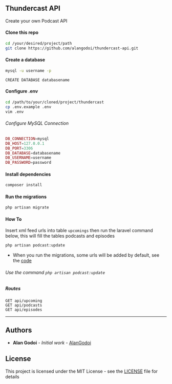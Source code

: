 ## Thundercast API

Create your own Podcast API

#### Clone this repo
```bash
cd /your/desired/project/path
git clone https://github.com/alangodoi/thundercast-api.git
```

#### Create a database
```bash
mysql -u username -p
```

```mysql
CREATE DATABASE databasename
```

#### Configure .env
```bash
cd /path/to/your/cloned/project/thundercast
cp .env.example .env
vim .env
```

###### Configure MySQL Connection
```PHP
DB_CONNECTION=mysql
DB_HOST=127.0.0.1
DB_PORT=3306
DB_DATABASE=databasename
DB_USERNAME=username
DB_PASSWORD=password
```

#### Install dependencies
```bash
composer install
```

#### Run the migrations
```bash
php artisan migrate
```

#### How To

Insert xml feed urls into table `upcomings` then run the laravel command below, this will fill the tables podcasts and episodes

```bash
php artisan podcast:update
```

* When you run the migrations, some urls will be added by default, see the [code](database/migrations/2019_06_25_013903_create_table_upcomings.php)

###### Use the command `php artisan podcast:update` 

##### Routes

    GET api/upcoming
    GET api/podcasts
    GET api/episodes

---
## Authors
* **Alan Godoi** - *Initial work* - [AlanGodoi](https://github.com/alangodoi)

## License
This project is licensed under the MIT License - see the [LICENSE](LICENSE) file for details
